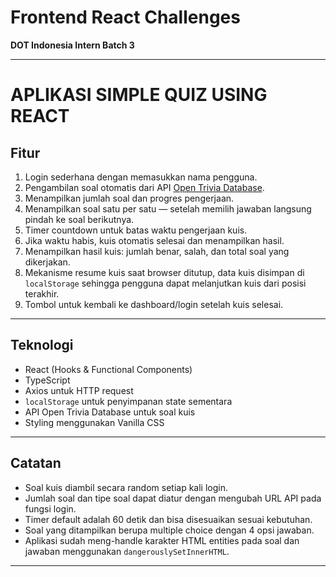 # Frontend React Challenges  
**DOT Indonesia Intern Batch 3**

---
# APLIKASI SIMPLE QUIZ USING REACT

## Fitur

1. Login sederhana dengan memasukkan nama pengguna.  
2. Pengambilan soal otomatis dari API [Open Trivia Database](https://opentdb.com/).  
3. Menampilkan jumlah soal dan progres pengerjaan.  
4. Menampilkan soal satu per satu — setelah memilih jawaban langsung pindah ke soal berikutnya.  
5. Timer countdown untuk batas waktu pengerjaan kuis.  
6. Jika waktu habis, kuis otomatis selesai dan menampilkan hasil.  
7. Menampilkan hasil kuis: jumlah benar, salah, dan total soal yang dikerjakan.  
8. Mekanisme resume kuis saat browser ditutup, data kuis disimpan di `localStorage` sehingga pengguna dapat melanjutkan kuis dari posisi terakhir.  
9. Tombol untuk kembali ke dashboard/login setelah kuis selesai.  

---

## Teknologi

- React (Hooks & Functional Components)  
- TypeScript  
- Axios untuk HTTP request  
- `localStorage` untuk penyimpanan state sementara  
- API Open Trivia Database untuk soal kuis  
- Styling menggunakan Vanilla CSS  

---

## Catatan

- Soal kuis diambil secara random setiap kali login.  
- Jumlah soal dan tipe soal dapat diatur dengan mengubah URL API pada fungsi login.  
- Timer default adalah 60 detik dan bisa disesuaikan sesuai kebutuhan.  
- Soal yang ditampilkan berupa multiple choice dengan 4 opsi jawaban.  
- Aplikasi sudah meng-handle karakter HTML entities pada soal dan jawaban menggunakan `dangerouslySetInnerHTML`.  

---
